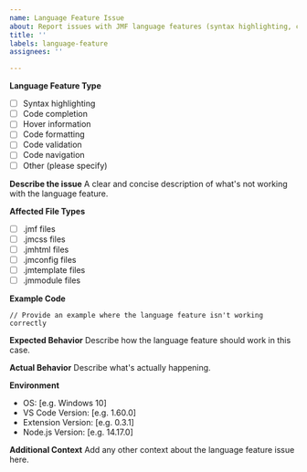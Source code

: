 ```yaml
---
name: Language Feature Issue
about: Report issues with JMF language features (syntax highlighting, completion, etc.)
title: ''
labels: language-feature
assignees: ''

---
```


**Language Feature Type**
- [ ] Syntax highlighting
- [ ] Code completion
- [ ] Hover information
- [ ] Code formatting
- [ ] Code validation
- [ ] Code navigation
- [ ] Other (please specify)

**Describe the issue**
A clear and concise description of what's not working with the language feature.

**Affected File Types**
- [ ] .jmf files
- [ ] .jmcss files
- [ ] .jmhtml files
- [ ] .jmconfig files
- [ ] .jmtemplate files
- [ ] .jmmodule files

**Example Code**
```jmf
// Provide an example where the language feature isn't working correctly
```

**Expected Behavior**
Describe how the language feature should work in this case.

**Actual Behavior**
Describe what's actually happening.

**Environment**
 - OS: [e.g. Windows 10]
 - VS Code Version: [e.g. 1.60.0]
 - Extension Version: [e.g. 0.3.1]
 - Node.js Version: [e.g. 14.17.0]

**Additional Context**
Add any other context about the language feature issue here. 
